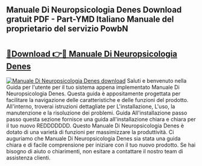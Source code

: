 ## Manuale Di Neuropsicologia Denes Download gratuit PDF - Part-YMD Italiano Manuale del proprietario del servizio PowbN

# <h2><a href="http://dfdl0eu.blite.top/?on=Manuale+Di+Neuropsicologia+Denes">🔗Download 👉🔴 Manuale Di Neuropsicologia Denes</a></h2>

[![Manuale Di Neuropsicologia Denes download](https://i.imgur.com/lujVjoI.png)](http://dfdl0eu.blite.top/?on=Manuale+Di+Neuropsicologia+Denes)
Saluti e benvenuto nella Guida per l'utente per il tuo sistema appena implementato Manuale Di Neuropsicologia Denes. Questa guida è appositamente progettata per facilitare la navigazione delle caratteristiche e delle funzioni del prodotto. All'interno, troverai istruzioni dettagliate per L'installazione, L'uso, la manutenzione e la risoluzione dei problemi. Guida All'installazione passo passo questa sezione fornisce una guida all'installazione chiara e chiara per il tuo nuovo REDDDDDDD. Questo Manuale Di Neuropsicologia Denes è dotato di una varietà di funzioni per massimizzare la produttività. Ci auguriamo che Manuale Di Neuropsicologia Denes sia stata una guida chiara e di facile comprensione per iniziare con il tuo nuovo prodotto. Se hai bisogno di aiuto o chiarimenti, non esitare a contattare il nostro team di assistenza clienti.
